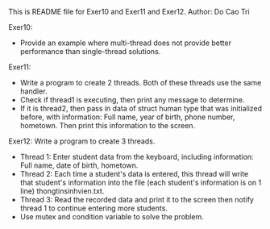 This is README file for Exer10 and Exer11 and Exer12.
Author: Do Cao Tri

Exer10:
- Provide an example where multi-thread does not provide better performance than single-thread solutions.

Exer11:
- Write a program to create 2 threads. Both of these threads use the same handler.
- Check if thread1 is executing, then print any message to determine.
- If it is thread2, then pass in data of struct human type that was initialized before, with information: Full name, year of birth, phone number, hometown. Then print this information to the screen.

Exer12:
Write a program to create 3 threads.
- Thread 1: Enter student data from the keyboard, including information: Full name, date of birth, hometown.
- Thread 2: Each time a student's data is entered, this thread will write that student's information into the file (each student's information is on 1 line) thongtinsinhvien.txt.
- Thread 3: Read the recorded data and print it to the screen then notify thread 1 to continue entering more students.
- Use mutex and condition variable to solve the problem.